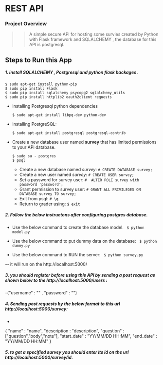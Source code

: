 # REST API
### Project Overview
>> A simple secure API for hosting some survies created by Python with Flask framework and SQLALCHEMY , the database for this API is postgresql.
## Steps to Run this App


##### 1. install SQLALCHEMY , Postgresql and python flask backages  . 
    $ sudo apt-get install python-pip
    $ sudo pip install Flask
    $ sudo pip install sqlalchemy psycopg2 sqlalchemy_utils
    $ sudo pip install httplib2 oauth2client requests
* Installing Postgresql python dependencies
    ```
    $ sudo apt-get install libpq-dev python-dev
    ```
* Installing PostgreSQL:
    ```
    $ sudo apt-get install postgresql postgresql-contrib
    ```
* Create a new database user named **survey** that has limited permissions to your API database.
    ```
    $ sudo su - postgres
    $ psql
   ```
    
    * Create a new database named *survey*:    `# CREATE DATABASE survey;`
    * Create a new user named *survey*:    `# CREATE USER survey;`
    * Set a password for survey user:    `#  ALTER ROLE survey with password 'password';`
    * Grant permission to survey user:    `# GRANT ALL PRIVILEGES ON DATABASE survey TO survey;`
    * Exit from psql:    `# \q`
    * Return to grader using: `$ exit`


##### 2. Follow the below instructons after configuring postgres database.
 
* Use the below command to create the database model:
    ` $ python model.py`

* Use the below command to put dummy data on the database:
    ` $ python dummy.py`

* Use the below command to RUN the server:
    ` $ python survey.py`

-- it will run on the http://localhost:5000/ 

##### 3. you should register before using this API by sending a post request as shown below to the http://localhost:5000/users :

-{"username" : "" , "password" : ""}

##### 4. Sending post requests by the below format to this url http://localhost:5000/survey:
-
{
	"name" : "name",
	"description : "description",
	"question" : ["question","body","note"],
	"start_date" : "YY/MM/DD HH:MM",
	"end_date" : "YY/MM/DD HH:MM"
}

##### 5. to get a specified survey you should enter its id on the url http://localhost:5000/survey/id.





